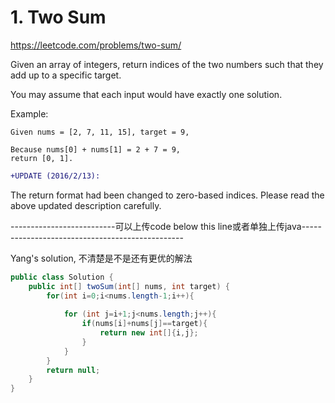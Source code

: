 # 1. Two Sum
https://leetcode.com/problems/two-sum/

Given an array of integers, return indices of the two numbers such that they add up to a specific target.

You may assume that each input would have exactly one solution.

Example:
```
Given nums = [2, 7, 11, 15], target = 9,

Because nums[0] + nums[1] = 2 + 7 = 9,
return [0, 1].
```
```diff
+UPDATE (2016/2/13):
```

The return format had been changed to zero-based indices. Please read the above updated description carefully.


--------------------------可以上传code below this line或者单独上传java------------------------------------------------

Yang's solution, 不清楚是不是还有更优的解法
```java
public class Solution {
    public int[] twoSum(int[] nums, int target) {
        for(int i=0;i<nums.length-1;i++){
            
            for (int j=i+1;j<nums.length;j++){
                if(nums[i]+nums[j]==target){
                    return new int[]{i,j};
                }
            }
        }
        return null;
    }
}
```
